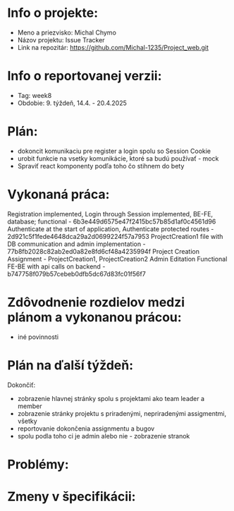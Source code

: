# Info o projekte:
- Meno a priezvisko: Michal Chymo
- Názov projektu: Issue Tracker 
- Link na repozitár:  https://github.com/Michal-1235/Project_web.git

# Info o reportovanej verzii:  
<!-- Upraviť podľa aktuálneho týždňa, reporty začínajú 4. týždeň semestra. Upraviť aj názov reportu. -->
- Tag: week8                       
- Obdobie: 9. týždeň, 14.4. - 20.4.2025 

# Plán:
<!-- Skopírovať z predchádzajúceho reportu časť "Plán na ďalší týždeň" resp. pre prvý report z plánu zo špecifikácie -->
- dokoncit komunikaciu pre register a login spolu so Session Cookie
- urobit funkcie na vsetky komunikácie, ktoré sa budú používať - mock
- Spraviť react komponenty podľa toho čo stihnem do bety

# Vykonaná práca:
<!-- Ku každému bodu je nutné priradiť číslo commitu, ktorý ho implementuje - samostatný commit pre každý bod! -->

Registration implemented, Login through Session implemented, BE-FE, database; functional  - 6b3e449d6575e47f2415bc57b85d1af0c4561d96
Authenticate at the start of application, Authenticate protected routes - 2d921c5f1fede4648dca29a2d0699224f57a7953
ProjectCreation1 file with DB communication and admin implementation - 77b8fb2028c82ab2ed0a82e8fd6cf48a4235994f
Project Creation Assignment - ProjectCreation1, ProjectCreation2 Admin Editation Functional FE-BE with api calls on backend - b747758f079b57cebeb0dfb5dc67d83fc01f56f7
 




# Zdôvodnenie rozdielov medzi plánom a vykonanou prácou:
<!-- Zdôvodniť nedokončenie všetkých bodov z plánu (napr. choroba, iné nečakané povinnosti, ...), ale aj predbehnutie plánu -->
- iné povinnosti



# Plán na ďalší týždeň:
<!-- Skombinovať plán zo špecifikácie spolu s potenciálnym oneskorením / predbehnutím plánu v minulých týždňoch -->
Dokončiť:
- zobrazenie hlavnej stránky spolu s projektami ako team leader a member
- zobrazenie stránky projektu s priradenými, nepriradenými assigmentmi, všetky
- reportovanie dokončenia assignmentu a bugov
- spolu podla toho ci je admin alebo nie - zobrazenie stranok

# Problémy:
<!-- Popísať akékoľvek problémy, s ktorými ste sa stretli. Ak neboli žiadne, explicitne to uveďte. -->



# Zmeny v špecifikácii:
<!-- Popísať akékoľvek zmeny v špecifikácii, spolu s ich odôvodnením (netreba uvádzať iba zmeny v časovom pláne, nakoľko tie popisujete v predchádzajúcich bodoch). Cvičiaci má právo posúdiť vhodnosť týchto zmien a zaslať k nim spätnú väzbu na zapracovanie. Ak neboli žiadne zmeny, explicitne to uveďte.-->


